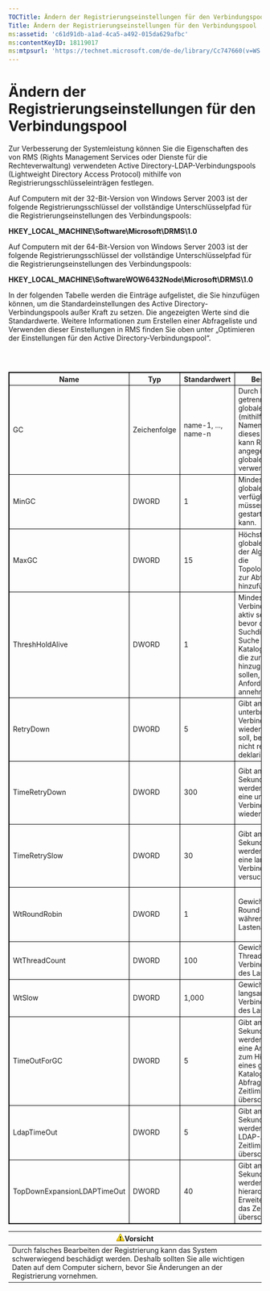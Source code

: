 ```yaml
---
TOCTitle: Ändern der Registrierungseinstellungen für den Verbindungspool
Title: Ändern der Registrierungseinstellungen für den Verbindungspool
ms:assetid: 'c61d91db-a1ad-4ca5-a492-015da629afbc'
ms:contentKeyID: 18119017
ms:mtpsurl: 'https://technet.microsoft.com/de-de/library/Cc747660(v=WS.10)'
---
```


Ändern der Registrierungseinstellungen für den Verbindungspool
==============================================================

Zur Verbesserung der Systemleistung können Sie die Eigenschaften des von RMS (Rights Management Services oder Dienste für die Rechteverwaltung) verwendeten Active Directory-LDAP-Verbindungspools (Lightweight Directory Access Protocol) mithilfe von Registrierungsschlüsseleinträgen festlegen.

Auf Computern mit der 32-Bit-Version von Windows Server 2003 ist der folgende Registrierungsschlüssel der vollständige Unterschlüsselpfad für die Registrierungseinstellungen des Verbindungspools:

**HKEY\_LOCAL\_MACHINE\\Software\\Microsoft\\DRMS\\1.0**

Auf Computern mit der 64-Bit-Version von Windows Server 2003 ist der folgende Registrierungsschlüssel der vollständige Unterschlüsselpfad für die Registrierungseinstellungen des Verbindungspools:

**HKEY\_LOCAL\_MACHINE\\SoftwareWOW6432Node\\Microsoft\\DRMS\\1.0**

In der folgenden Tabelle werden die Einträge aufgelistet, die Sie hinzufügen können, um die Standardeinstellungen des Active Directory-Verbindungspools außer Kraft zu setzen. Die angezeigten Werte sind die Standardwerte. Weitere Informationen zum Erstellen einer Abfrageliste und Verwenden dieser Einstellungen in RMS finden Sie oben unter „Optimieren der Einstellungen für den Active Directory-Verbindungspool“.

###  

 
<table style="border:1px solid black;">
<colgroup>
<col width="20%" />
<col width="20%" />
<col width="20%" />
<col width="20%" />
<col width="20%" />
</colgroup>
<thead>
<tr class="header">
<th style="border:1px solid black;" >Name</th>
<th style="border:1px solid black;" >Typ</th>
<th style="border:1px solid black;" >Standardwert</th>
<th style="border:1px solid black;" >Beschreibung</th>
<th style="border:1px solid black;" >Anmerkungen</th>
</tr>
</thead>
<tbody>
<tr class="odd">
<td style="border:1px solid black;">GC</td>
<td style="border:1px solid black;">Zeichenfolge</td>
<td style="border:1px solid black;">name-1, ..., name-n</td>
<td style="border:1px solid black;">Durch Komma getrennte Liste der globalen Kataloge (mithilfe von DNS-Namen). Bei Einsatz dieses Schlüssels kann RMS nur die angegebenen globalen Kataloge verwenden.</td>
<td style="border:1px solid black;">Wenn RMS keine Abfrageliste erstellen soll, geben Sie mit dieser Einstellung die zu verwendenden globalen Kataloge an.</td>
</tr>
<tr class="even">
<td style="border:1px solid black;">MinGC</td>
<td style="border:1px solid black;">DWORD</td>
<td style="border:1px solid black;">1</td>
<td style="border:1px solid black;">Mindestanzahl der globalen Kataloge, die verfügbar sein müssen, bevor RMS gestartet werden kann.</td>
<td style="border:1px solid black;"></td>
</tr>
<tr class="odd">
<td style="border:1px solid black;">MaxGC</td>
<td style="border:1px solid black;">DWORD</td>
<td style="border:1px solid black;">15</td>
<td style="border:1px solid black;">Höchstanzahl der globalen Kataloge, die der Algorithmus für die Topologieerkennung zur Abfrageliste hinzufügen soll.</td>
<td style="border:1px solid black;"></td>
</tr>
<tr class="even">
<td style="border:1px solid black;">ThreshHoldAlive</td>
<td style="border:1px solid black;">DWORD</td>
<td style="border:1px solid black;">1</td>
<td style="border:1px solid black;">Mindestanzahl der Verbindungen, die aktiv sein sollten, bevor die Suchdienste mit der Suche nach globalen Katalogen beginnen, die zur Abfrageliste hinzugefügt werden sollen, damit RMS Anforderungen annehmen kann.</td>
<td style="border:1px solid black;"></td>
</tr>
<tr class="odd">
<td style="border:1px solid black;">RetryDown</td>
<td style="border:1px solid black;">DWORD</td>
<td style="border:1px solid black;">5</td>
<td style="border:1px solid black;">Gibt an, wie oft eine unterbrochene Verbindung wiederholt werden soll, bevor sie als nicht reagierend deklariert wird.</td>
<td style="border:1px solid black;"></td>
</tr>
<tr class="even">
<td style="border:1px solid black;">TimeRetryDown</td>
<td style="border:1px solid black;">DWORD</td>
<td style="border:1px solid black;">300</td>
<td style="border:1px solid black;">Gibt an, wie viele Sekunden gewartet werden soll, bevor eine unterbrochene Verbindung wiederholt wird.</td>
<td style="border:1px solid black;">Eine Änderung dieser Standardeinstellung sollte nur unter ungewöhnlichen Umständen erforderlich sein.</td>
</tr>
<tr class="odd">
<td style="border:1px solid black;">TimeRetrySlow</td>
<td style="border:1px solid black;">DWORD</td>
<td style="border:1px solid black;">30</td>
<td style="border:1px solid black;">Gibt an, wie viele Sekunden gewartet werden soll, bevor eine langsame Verbindung erneut versucht wird.</td>
<td style="border:1px solid black;">Eine Änderung dieser Standardeinstellung sollte nur unter ungewöhnlichen Umständen erforderlich sein.</td>
</tr>
<tr class="even">
<td style="border:1px solid black;">WtRoundRobin</td>
<td style="border:1px solid black;">DWORD</td>
<td style="border:1px solid black;">1</td>
<td style="border:1px solid black;">Gewichtung von Round-Robin während des Lastenausgleichs.</td>
<td style="border:1px solid black;">Die relative Bedeutung von Round-Robin beim Lastenausgleich. 1 ist der niedrigste Wert.</td>
</tr>
<tr class="odd">
<td style="border:1px solid black;">WtThreadCount</td>
<td style="border:1px solid black;">DWORD</td>
<td style="border:1px solid black;">100</td>
<td style="border:1px solid black;">Gewichtung der Threadanzahl pro Verbindung während des Lastenausgleichs.</td>
<td style="border:1px solid black;">Die relative Bedeutung einer geringen Threadanzahl.</td>
</tr>
<tr class="even">
<td style="border:1px solid black;">WtSlow</td>
<td style="border:1px solid black;">DWORD</td>
<td style="border:1px solid black;">1,000</td>
<td style="border:1px solid black;">Gewichtung der langsamen Verbindung während des Lastenausgleichs.</td>
<td style="border:1px solid black;">Die relative Bedeutung der nicht langsamen Verbindung.</td>
</tr>
<tr class="odd">
<td style="border:1px solid black;">TimeOutForGC</td>
<td style="border:1px solid black;">DWORD</td>
<td style="border:1px solid black;">5</td>
<td style="border:1px solid black;">Gibt an, wie viele Sekunden gewartet werden soll, bevor eine Anforderung zum Hinzufügen eines globalen Katalogs zur Abfrageliste das Zeitlimit überschreitet.</td>
<td style="border:1px solid black;"></td>
</tr>
<tr class="even">
<td style="border:1px solid black;">LdapTimeOut</td>
<td style="border:1px solid black;">DWORD</td>
<td style="border:1px solid black;">5</td>
<td style="border:1px solid black;">Gibt an, wie viele Sekunden gewartet werden soll, bevor LDAP-APIs das Zeitlimit überschreiten.</td>
<td style="border:1px solid black;"></td>
</tr>
<tr class="odd">
<td style="border:1px solid black;">TopDownExpansionLDAPTimeOut</td>
<td style="border:1px solid black;">DWORD</td>
<td style="border:1px solid black;">40</td>
<td style="border:1px solid black;">Gibt an, wie viele Sekunden gewartet werden soll, bevor hierarchische LDAP-Erweiterungsabfragen das Zeitlimit überschreiten.</td>
<td style="border:1px solid black;"></td>
</tr>
</tbody>
</table>
  
| ![](images/Cc747660.Caution(WS.10).gif)Vorsicht                                                                                                                                         |  
|----------------------------------------------------------------------------------------------------------------------------------------------------------------------------------------------------------------------|  
| Durch falsches Bearbeiten der Registrierung kann das System schwerwiegend beschädigt werden. Deshalb sollten Sie alle wichtigen Daten auf dem Computer sichern, bevor Sie Änderungen an der Registrierung vornehmen. |
